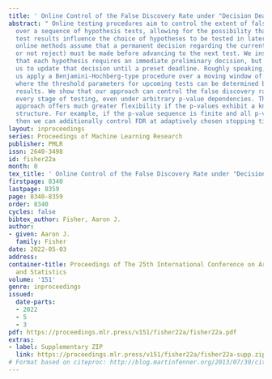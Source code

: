 ```yaml
---
title: ' Online Control of the False Discovery Rate under "Decision Deadlines" '
abstract: " Online testing procedures aim to control the extent of false discoveries
  over a sequence of hypothesis tests, allowing for the possibility that early-stage
  test results influence the choice of hypotheses to be tested in later stages. Typically,
  online methods assume that a permanent decision regarding the current test (reject
  or not reject) must be made before advancing to the next test. We instead assume
  that each hypothesis requires an immediate preliminary decision, but also allows
  us to update that decision until a preset deadline. Roughly speaking, this lets
  us apply a Benjamini-Hochberg-type procedure over a moving window of hypotheses,
  where the threshold parameters for upcoming tests can be determined based on preliminary
  results. We show that our approach can control the false discovery rate (FDR) at
  every stage of testing, even under arbitrary p-value dependencies. That said, our
  approach offers much greater flexibility if the p-values exhibit a known independence
  structure. For example, if the p-value sequence is finite and all p-values are independent,
  then we can additionally control FDR at adaptively chosen stopping times. "
layout: inproceedings
series: Proceedings of Machine Learning Research
publisher: PMLR
issn: 2640-3498
id: fisher22a
month: 0
tex_title: ' Online Control of the False Discovery Rate under "Decision Deadlines" '
firstpage: 8340
lastpage: 8359
page: 8340-8359
order: 8340
cycles: false
bibtex_author: Fisher, Aaron J.
author:
- given: Aaron J.
  family: Fisher
date: 2022-05-03
address:
container-title: Proceedings of The 25th International Conference on Artificial Intelligence
  and Statistics
volume: '151'
genre: inproceedings
issued:
  date-parts:
  - 2022
  - 5
  - 3
pdf: https://proceedings.mlr.press/v151/fisher22a/fisher22a.pdf
extras:
- label: Supplementary ZIP
  link: https://proceedings.mlr.press/v151/fisher22a/fisher22a-supp.zip
# Format based on citeproc: http://blog.martinfenner.org/2013/07/30/citeproc-yaml-for-bibliographies/
---
```

